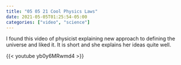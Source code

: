 ```yaml
---
title: "05 05 21 Cool Physics Laws"
date: 2021-05-05T01:25:54-05:00
categories: ["video", "science"]
---
```


I found this video of physicist explaining new approach to defining the universe and liked it. It is short and she explains her ideas quite well.

{{< youtube yb0y6MRwmd4 >}}